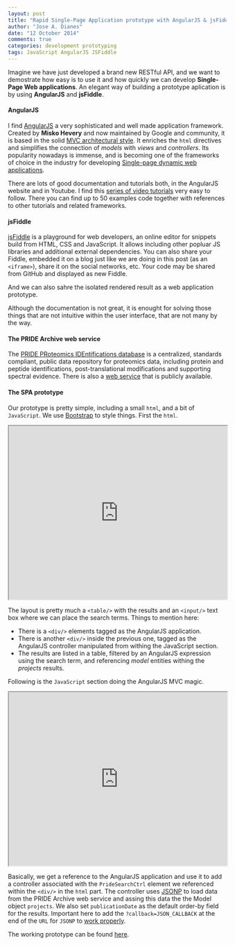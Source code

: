 ```yaml
---
layout: post
title: "Rapid Single-Page Application prototype with AngularJS & jsFiddle"
author: "Jose A. Dianes"
date: "12 October 2014"
comments: true
categories: development prototyping
tags: JavaScript AngularJS JSFiddle
---
```


Imagine we have just developed a brand new RESTful API, and we want to demostrate how easy is to use it and how quickly we can develop **Single-Page Web applications**. An elegant way of building a prototype aplication is by using **AngularJS** and **jsFiddle**.

#### AngularJS  

I find [AngularJS](https://angularjs.org/) a very sophisticated and well made application framework. Created by **Misko Hevery** and now maintained by Google and community, it is based in the solid [MVC architectural style](http://en.wikipedia.org/wiki/Model%E2%80%93view%E2%80%93controller). It enriches the `html` directives and simplifies the connection of *models* with *views* and *controllers*. Its popularity nowadays is immense, and is becoming one of the frameworks of choice in the industry for developing [Single-page dynamic web applications](http://en.wikipedia.org/wiki/Single-page_application).  

There are lots of good documentation and tutorials both, in the AngularJS website and in Youtube. I find this [series of video tutorials](https://github.com/curran/screencasts/tree/gh-pages/introToAngular) very easy to follow. There you can find up to 50 examples code together with references to other tutorials and related frameworks.  

#### jsFiddle  

[jsFiddle](http://jsfiddle.net/) is a playground for web developers, an online editor for snippets build from HTML, CSS and JavaScript. It allows including other popluar JS libraries and additional external dependencies. You can also share your Fiddle, embedded it on a blog just like we are doing in this post (as an `<iframe>`), share it on the social networks, etc. Your code may be shared from GitHub and displayed as new Fiddle.  

And we can also sahre the isolated rendered result as a web application prototype.   

Although the documentation is not great, it is enought for solving those things that are not intuitive within the user interface, that are not many by the way.  

#### The PRIDE Archive web service  

The [PRIDE PRoteomics IDEntifications database](http://www.ebi.ac.uk/pride/archive/) is a centralized, standards compliant, public data repository for proteomics data, including protein and peptide identifications, post-translational modifications and supporting spectral evidence. There is also a [web service](http://www.ebi.ac.uk/pride/ws/archive/project/list?show=100&page=1&order=desc) that is publicly available.  

#### The SPA prototype  

Our prototype is pretty simple, including a small `html`, and a bit of `JavaScript`. We use [Bootstrap](http://getbootstrap.com/) to style things. First the `html`.  

<iframe
  style="width: 100%; height: 400px"
  src="http://jsfiddle.net/jadianes/vm4tm931/embedded/html/light">
</iframe>

The layout is pretty much a `<table/>` with the results and an `<input/>` text box where we can place the search terms. Things to mention here:  

* There is a `<div/>` elements tagged as the AngularJS application.  
* There is another `<div/>` inside the previous one, tagged as the AngularJS controller manipulated from withing the JavaScript section.  
* The results are listed in a table, filtered by an AngularJS expression using the search term, and referencing *model* entities withing the *projects* results.  

Following is the `JavaScript` section doing the AngularJS MVC magic.  

<iframe
  style="width: 100%; height: 400px"
  src="http://jsfiddle.net/jadianes/vm4tm931/embedded/js/light">
</iframe>

Basically, we get a reference to the AngularJS application and use it to add a controller associated with the `PrideSearchCtrl` element we referenced within the `<div/>` in the `html` part. The controller uses [JSONP](http://en.wikipedia.org/wiki/JSONP) to load data from the PRIDE Archive web service and assing this data the the Model object `projects`. We also set `publicationDate` as the default order-by field for the results. Important here to add the `?callback=JSON_CALLBACK` at the end of the `URL` for `JSONP` to [work properly](http://stackoverflow.com/questions/12066002/parsing-jsonp-http-jsonp-response-in-angular-js).  

The working prototype can be found [here](http://jsfiddle.net/jadianes/vm4tm931/embedded/result/).  




